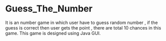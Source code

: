 # Guess_The_Number
It is an number game in which user have to guess random number , if the guess is correct then user gets the point ,  there are total 10 chances in this game. This game is designed using Java GUI.
